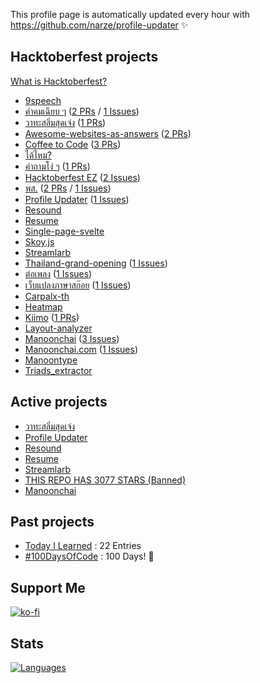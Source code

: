 This profile page is automatically updated every hour with https://github.com/narze/profile-updater ✨

<!--%%% PROFILE UPDATER (narze/profile-updater) : START %%%-->
## Hacktoberfest projects
[What is Hacktoberfest?](https://hacktoberfest.digitalocean.com)

- [9speech](https://github.com/narze/9speech)
- [คำคมเฉียบ ๆ](https://github.com/narze/awesome-cheab-quotes) ([2 PRs](https://github.com/narze/awesome-cheab-quotes/pulls) / [1 Issues](https://github.com/narze/awesome-cheab-quotes/issues))
- [วาทะสลิ่มสุดเจ๋ง](https://github.com/narze/awesome-salim-quotes) ([1 PRs](https://github.com/narze/awesome-salim-quotes/pulls))
- [Awesome-websites-as-answers](https://github.com/narze/awesome-websites-as-answers) ([2 PRs](https://github.com/narze/awesome-websites-as-answers/pulls))
- [Coffee to Code](https://github.com/narze/coffee-to-code) ([3 PRs](https://github.com/narze/coffee-to-code/pulls))
- [ได้ไหม?](https://github.com/narze/DaiMai)
- [คำถามโง่ ๆ](https://github.com/narze/dumb-questions-th) ([1 PRs](https://github.com/narze/dumb-questions-th/pulls))
- [Hacktoberfest EZ](https://github.com/narze/hacktoberfest_ez) ([2 Issues](https://github.com/narze/hacktoberfest_ez/issues))
- [พส.](https://github.com/narze/porsor) ([2 PRs](https://github.com/narze/porsor/pulls) / [1 Issues](https://github.com/narze/porsor/issues))
- [Profile Updater](https://github.com/narze/profile-updater) ([1 Issues](https://github.com/narze/profile-updater/issues))
- [Resound](https://github.com/narze/resound)
- [Resume](https://github.com/narze/resume)
- [Single-page-svelte](https://github.com/narze/single-page-svelte)
- [Skoy.js](https://github.com/narze/skoy.js)
- [Streamlarb](https://github.com/narze/streamlarb)
- [Thailand-grand-opening](https://github.com/narze/thailand-grand-opening) ([1 Issues](https://github.com/narze/thailand-grand-opening/issues))
- [ต่อเพลง](https://github.com/narze/torpleng) ([1 Issues](https://github.com/narze/torpleng/issues))
- [เว็บแปลงภาษาสก๊อย](https://github.com/narze/toSkoy) ([1 Issues](https://github.com/narze/toSkoy/issues))
- [Carpalx-th](https://github.com/Manoonchai/carpalx-th)
- [Heatmap](https://github.com/Manoonchai/heatmap)
- [Kiimo](https://github.com/Manoonchai/kiimo) ([1 PRs](https://github.com/Manoonchai/kiimo/pulls))
- [Layout-analyzer](https://github.com/Manoonchai/layout-analyzer)
- [Manoonchai](https://github.com/Manoonchai/Manoonchai) ([3 Issues](https://github.com/Manoonchai/Manoonchai/issues))
- [Manoonchai.com](https://github.com/Manoonchai/manoonchai.com) ([1 Issues](https://github.com/Manoonchai/manoonchai.com/issues))
- [Manoontype](https://github.com/Manoonchai/manoontype)
- [Triads_extractor](https://github.com/Manoonchai/triads_extractor)

## Active projects

- [วาทะสลิ่มสุดเจ๋ง](https://github.com/narze/awesome-salim-quotes)
- [Profile Updater](https://github.com/narze/profile-updater)
- [Resound](https://github.com/narze/resound)
- [Resume](https://github.com/narze/resume)
- [Streamlarb](https://github.com/narze/streamlarb)
- [THIS REPO HAS 3077 STARS (Banned)](https://github.com/narze/THIS_REPO_HAS_3077_STARS)
- [Manoonchai](https://github.com/Manoonchai/Manoonchai)

<!--%%% PROFILE UPDATER (narze/profile-updater) : END %%%-->

## Past projects

- [Today I Learned](https://github.com/narze/til) : 22 Entries
- [#100DaysOfCode](https://github.com/narze/100daysofcode) : 100 Days! 🎉

## Support Me

[![ko-fi](https://ko-fi.com/img/githubbutton_sm.svg)](https://ko-fi.com/narze)

## Stats

[![Languages](https://github-readme-stats.vercel.app/api/top-langs/?username=narze&layout=compact&langs_count=10&hide_border=true&custom_title=Languages&bg_color=00000000)](https://github.com/narze)
